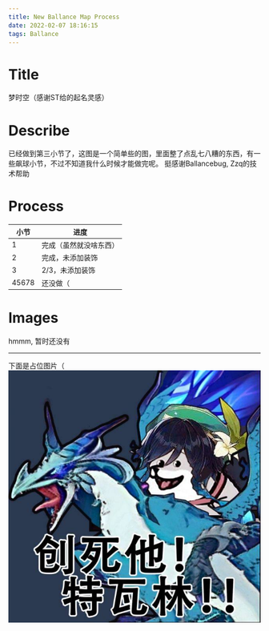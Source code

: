```yaml
---
title: New Ballance Map Process
date: 2022-02-07 18:16:15
tags: Ballance
---
```

# Title
梦时空（感谢ST给的起名灵感）

# Describe
已经做到第三小节了，这图是一个简单些的图，里面整了点乱七八糟的东西，有一些飙球小节，不过不知道我什么时候才能做完呢。
挺感谢Ballancebug, Zzq的技术帮助

# Process
| 小节 | 进度 |
| - | - |
| 1 | 完成（虽然就没啥东西） |
| 2 | 完成，未添加装饰 |
| 3 | 2/3，未添加装饰 |
| 45678 | 还没做（ |

# Images
hmmm, 暂时还没有

***
下面是占位图片（
![占位图片](New-Ballance-Map-Process_img/IMG_3821.JPG)